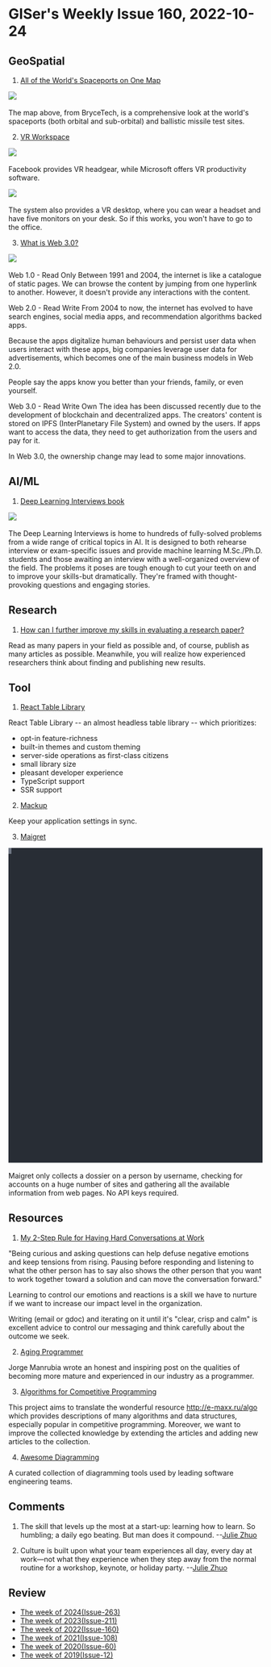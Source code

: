 # GISer's Weekly Issue 160, 2022-10-24

## GeoSpatial

1. [All of the World's Spaceports on One Map](https://www.visualcapitalist.com/worlds-spaceports-mapped/)

![](https://www.visualcapitalist.com/wp-content/uploads/2022/10/worlds-rocket-launch-sites-1200.jpg)

The map above, from BryceTech, is a comprehensive look at the world's spaceports (both orbital and sub-orbital) and ballistic missile test sites.

2. [VR Workspace](https://blogs.microsoft.com/blog/2022/10/11/microsoft-and-meta-partner-to-deliver-immersive-experiences-for-the-future-of-work-and-play/)

![](https://blogs.microsoft.com/wp-content/uploads/prod/2022/10/hero-art-25-308835949_521668649693391_2666066610277290804_n.jpg)

Facebook provides VR headgear, while Microsoft offers VR productivity software.

![](https://cdn.beekka.com/blogimg/asset/202210/bg2022101703.webp)

The system also provides a VR desktop, where you can wear a headset and have five monitors on your desk. So if this works, you won't have to go to the office.

3. [What is Web 3.0?](https://blog.bytebytego.com/p/ep28-the-payments-ecosystem-also)

![](https://substackcdn.com/image/fetch/w_1456,c_limit,f_webp,q_auto:good,fl_progressive:steep/https%3A%2F%2Fbucketeer-e05bbc84-baa3-437e-9518-adb32be77984.s3.amazonaws.com%2Fpublic%2Fimages%2Fa0b2b50f-9a3e-4050-8608-c6bd54a64c9b_1946x2384.png)

Web 1.0 - Read Only
Between 1991 and 2004, the internet is like a catalogue of static pages. We can browse the content by jumping from one hyperlink to another. However, it doesn't provide any interactions with the content.

Web 2.0 - Read Write
From 2004 to now, the internet has evolved to have search engines, social media apps, and recommendation algorithms backed apps.

Because the apps digitalize human behaviours and persist user data when users interact with these apps, big companies leverage user data for advertisements, which becomes one of the main business models in Web 2.0.

People say the apps know you better than your friends, family, or even yourself.

Web 3.0 - Read Write Own
The idea has been discussed recently due to the development of blockchain and decentralized apps. The creators' content is stored on IPFS (InterPlanetary File System) and owned by the users. If apps want to access the data, they need to get authorization from the users and pay for it.

In Web 3.0, the ownership change may lead to some major innovations.

## AI/ML

1. [Deep Learning Interviews book](https://github.com/BoltzmannEntropy/interviews.ai)

![](https://github.com/BoltzmannEntropy/interviews.ai/raw/main/assets/cover-amazon-print2.png)

The Deep Learning Interviews is home to hundreds of fully-solved problems from a wide range of critical topics in AI. It is designed to both rehearse interview or exam-specific issues and provide machine learning M.Sc./Ph.D. students and those awaiting an interview with a well-organized overview of the field. The problems it poses are tough enough to cut your teeth on and to improve your skills-but dramatically. They're framed with thought-provoking questions and engaging stories.

## Research

1. [How can I further improve my skills in evaluating a research paper?](https://writemyresearchpaper.quora.com/How-to-further-improve-my-skills-in-evaluating-a-research-paper)

Read as many papers in your field as possible and, of course, publish as many articles as possible. Meanwhile, you will realize how experienced researchers think about finding and publishing new results.

## Tool

1. [React Table Library](https://github.com/table-library/react-table-library)

React Table Library -- an almost headless table library -- which prioritizes:

- opt-in feature-richness
- built-in themes and custom theming
- server-side operations as first-class citizens
- small library size
- pleasant developer experience
- TypeScript support
- SSR support

2. [Mackup](https://github.com/lra/mackup)

Keep your application settings in sync.

3. [Maigret](https://github.com/soxoj/maigret)

![](https://raw.githubusercontent.com/soxoj/maigret/main/static/recursive_search.svg)

Maigret only collects a dossier on a person by username, checking for accounts on a huge number of sites and gathering all the available information from web pages. No API keys required.

## Resources

1. [My 2-Step Rule for Having Hard Conversations at Work](https://www.cnbc.com/2022/09/18/microsoft-exec-my-2-step-rule-for-having-hard-conversations-at-work.html)

"Being curious and asking questions can help defuse negative emotions and keep tensions from rising. Pausing before responding and listening to what the other person has to say also shows the other person that you want to work together toward a solution and can move the conversation forward."

Learning to control our emotions and reactions is a skill we have to nurture if we want to increase our impact level in the organization.

Writing (email or gdoc) and iterating on it until it's "clear, crisp and calm" is excellent advice to control our messaging and think carefully about the outcome we seek.

2. [Aging Programmer](https://world.hey.com/jorge/aging-programmer-d448bdec)

Jorge Manrubia wrote an honest and inspiring post on the qualities of becoming more mature and experienced in our industry as a programmer.

3. [Algorithms for Competitive Programming](https://cp-algorithms.com/)

This project aims to translate the wonderful resource http://e-maxx.ru/algo which provides descriptions of many algorithms and data structures, especially popular in competitive programming. Moreover, we want to improve the collected knowledge by extending the articles and adding new articles to the collection.

4. [Awesome Diagramming](https://github.com/shubhamgrg04/awesome-diagramming)

A curated collection of diagramming tools used by leading software engineering teams.

## Comments

1. The skill that levels up the most at a start-up: learning how to learn. So humbling; a daily ego beating. But man does it compound.
   --[Julie Zhuo](https://twitter.com/joulee/status/1583476959782129664#m)

2. Culture is built upon what your team experiences all day, every day at work—not what they experience when they step away from the normal routine for a workshop, keynote, or holiday party.
   --[Julie Zhuo](https://twitter.com/joulee/status/1583476959782129664#m)

## Review

- [The week of 2024(Issue-263)](../2024/issue-263.md)
- [The week of 2023(Issue-211)](../2023/issue-211.md)
- [The week of 2022(Issue-160)](../2022/issue-160.md)
- [The week of 2021(Issue-108)](../2021/issue-108.md)
- [The week of 2020(Issue-60)](../2020/issue-60.md)
- [The week of 2019(Issue-12)](../2019/issue-12.md)
